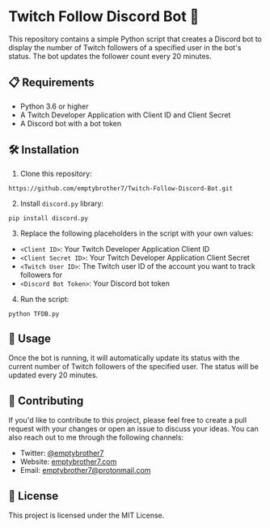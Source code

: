 # Twitch Follow Discord Bot 🤖

This repository contains a simple Python script that creates a Discord bot to display the number of Twitch followers of a specified user in the bot's status. The bot updates the follower count every 20 minutes.

## 📋 Requirements

- Python 3.6 or higher
- A Twitch Developer Application with Client ID and Client Secret
- A Discord bot with a bot token

## 🛠️ Installation

1. Clone this repository:  

```
https://github.com/emptybrother7/Twitch-Follow-Discord-Bot.git
```  

2. Install `discord.py` library:  

```
pip install discord.py
```  

3. Replace the following placeholders in the script with your own values:

- `<Client ID>`: Your Twitch Developer Application Client ID
- `<Client Secret ID>`: Your Twitch Developer Application Client Secret
- `<Twitch User ID>`: The Twitch user ID of the account you want to track followers for
- `<Discord Bot Token>`: Your Discord bot token

4. Run the script:  

```
python TFDB.py
```  

## 🚀 Usage

Once the bot is running, it will automatically update its status with the current number of Twitch followers of the specified user. The status will be updated every 20 minutes.

## 🤝 Contributing

If you'd like to contribute to this project, please feel free to create a pull request with your changes or open an issue to discuss your ideas. You can also reach out to me through the following channels:

- Twitter: [@emptybrother7](https://twitter.com/emptybrother7)
- Website: [emptybrother7.com](https://emptybrother7.com)
- Email: [emptybrother7@protonmail.com](mailto:emptybrother7@protonmail.com)

## 📄 License

This project is licensed under the MIT License.


